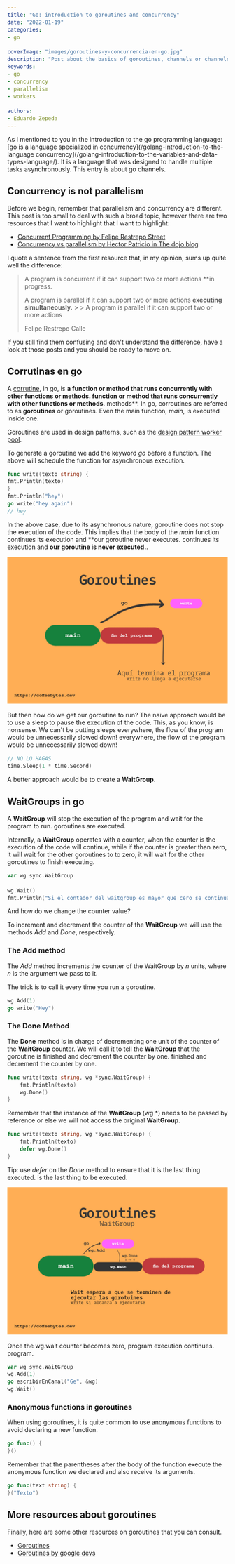 ```yaml
---
title: "Go: introduction to goroutines and concurrency"
date: "2022-01-19"
categories:
- go

coverImage: "images/goroutines-y-concurrencia-en-go.jpg"
description: "Post about the basics of goroutines, channels or channels, waitgroups and locks in the golang or go programming language."
keywords:
- go
- concurrency
- parallelism
- workers

authors:
- Eduardo Zepeda
---
```


As I mentioned to you in the introduction to the go programming language: [go is a
language specialized in concurrency](/golang-introduction-to-the-language
concurrency](/golang-introduction-to-the-variables-and-data-types-language/). It is
a language that was designed to handle multiple tasks asynchronously.
This entry is about go channels.

## Concurrency is not parallelism

Before we begin, remember that parallelism and concurrency are different. This
post is too small to deal with such a broad topic, however there are two resources that I want to highlight
that I want to highlight:

* [Concurrent Programming by Felipe Restrepo
Street](http://ferestrepoca.github.io/paradigmas-de-programacion/progconcurrente/concurrente_teoria/index.html)
* [Concurrency vs parallelism by Hector Patricio in The dojo
blog](https://blog.thedojo.mx/2019/04/17/la-diferencia-entre-concurrencia-y-paralelismo.html)

I quote a sentence from the first resource that, in my opinion, sums up quite well the
difference:

> A program is concurrent if it can support two or more actions **in
> progress.
>
> A program is parallel if it can support two or more actions **executing
> simultaneously.** > > A program is parallel if it can support two or more actions
>
> Felipe Restrepo Calle

If you still find them confusing and don't understand the difference, have a look at
those posts and you should be ready to move on.

## Corrutinas en go

A [corrutine](https://es.wikipedia.org/wiki/Corrutina), in go, is **a function or method that runs concurrently with other functions or methods.
function or method that runs concurrently with other functions or methods**.
methods**. In go, corroutines are referred to as **goroutines** or
goroutines. Even the main function, _main_, is executed inside one.

Goroutines are used in design patterns, such as the [design pattern worker pool](/explanation-of-design-pattern-worker-pool/).

To generate a goroutine we add the keyword _go_ before a function. The
above will schedule the function for asynchronous execution.

```go
func write(texto string) {
fmt.Println(texto)
}
fmt.Println("hey")
go write("hey again")
// hey
```

In the above case, due to its asynchronous nature, goroutine does not stop
the execution of the code. This implies that the body of the _main_ function continues its execution and **our goroutine never executes.
continues its execution and **our goroutine is never executed.**.

![Goroutine operation in go](images/golang-goroutine-3.jpg)

But then how do we get our goroutine to run? The
naive approach would be to use a sleep to pause the execution of the code.
This, as you know, is nonsense. We can't be putting sleeps everywhere, the flow of the program would be unnecessarily slowed down!
everywhere, the flow of the program would be unnecessarily slowed down!

```go
// NO LO HAGAS
time.Sleep(1 * time.Second)
```

A better approach would be to create a **WaitGroup**.

## WaitGroups in go

A **WaitGroup** will stop the execution of the program and wait for the program to run.
goroutines are executed.

Internally, a **WaitGroup** operates with a counter, when the counter is
the execution of the code will continue, while if the counter is greater than zero, it will wait for the other goroutines to
to zero, it will wait for the other goroutines to finish executing.

```go
var wg sync.WaitGroup

wg.Wait()
fmt.Println("Si el contador del waitgroup es mayor que cero se continuará con esta función.")
```

And how do we change the counter value?

To increment and decrement the counter of the **WaitGroup** we will use the
methods _Add_ and _Done_, respectively.

### The Add method

The _Add_ method increments the counter of the WaitGroup by _n_ units, where _n_
is the argument we pass to it.

The trick is to call it every time you run a goroutine.

```go
wg.Add(1)
go write("Hey")
```

### The Done Method

The **Done** method is in charge of decrementing one unit of the counter of the
**WaitGroup** counter. We will call it to tell the **WaitGroup** that the goroutine is finished and decrement the counter by one.
finished and decrement the counter by one.

```go
func write(texto string, wg *sync.WaitGroup) {
    fmt.Println(texto)
    wg.Done()
}
```

Remember that the instance of the **WaitGroup** (wg *) needs to be passed by
reference or else we will not access the original **WaitGroup**.

```go
func write(texto string, wg *sync.WaitGroup) {
    fmt.Println(texto)
    defer wg.Done()
}
```

Tip: use _defer_ on the _Done_ method to ensure that it is the last thing executed.
is the last thing to be executed.

![Operation of a waiting group in go](images/golang-goroutine-wait-2.jpg)

Once the wg.wait counter becomes zero, program execution continues.
program.

```go
var wg sync.WaitGroup
wg.Add(1)
go escribirEnCanal("Ge", &wg)
wg.Wait()
```

### Anonymous functions in goroutines

When using goroutines, it is quite common to use anonymous functions to avoid declaring a new function.

```go
go func() {
}()
```

Remember that the parentheses after the body of the function execute
the anonymous function we declared and also receive its arguments.

```go
go func(text string) {
}("Texto")
```

## More resources about goroutines

Finally, here are some other resources on goroutines that you can consult.

* [Goroutines](https://golangbot.com/goroutines/)
* [Goroutines by google devs](https://www.youtube.com/watch?v=f6kdp27TYZs)